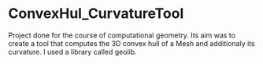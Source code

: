 # ConvexHul_CurvatureTool
Project done for the course of computational geometry. Its aim was to create a tool that computes the 3D convex hull of a Mesh and additionaly its curvature. I used a library called geolib.

